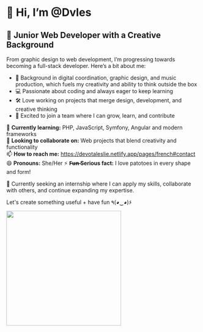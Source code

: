 # 👋 Hi, I’m @Dvles  

## 🚀 Junior Web Developer with a Creative Background  

From graphic design to web development, I’m progressing towards becoming a full-stack developer. Here’s a bit about me:  

- 🎨 Background in digital coordination, graphic design, and music production, which fuels my creativity and ability to think outside the box  
- 💻 Passionate about coding and always eager to keep learning  
- 🛠️ Love working on projects that merge design, development, and creative thinking  
- 🤝 Excited to join a team where I can grow, learn, and contribute  

🌱 **Currently learning:** PHP, JavaScript, Symfony, Angular and modern frameworks  
💞️ **Looking to collaborate on:** Web projects that blend creativity and functionality  
📫 **How to reach me:** https://devotaleslie.netlify.app/pages/french#contact
😄 **Pronouns:** She/Her
⚡ **F̶u̶n̶ Serious fact:** I love patotoes in every shape and form! 

🚀 Currently seeking an internship where I can apply my skills, collaborate with others, and continue expanding my expertise.  

Let's create something useful + have fun ٩(◕‿◕)۶  

<img src="https://s3.gifyu.com/images/bbm7G.gif" width="300px">
